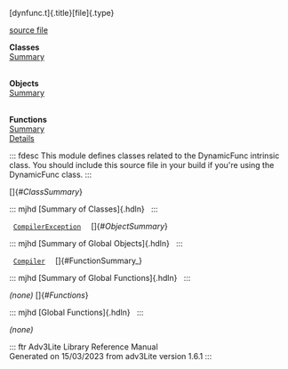 [dynfunc.t]{.title}[file]{.type}

[source file](../source/dynfunc.t.html)

**Classes**\
[Summary](#_ClassSummary_)\
 

**Objects**\
[Summary](#_ObjectSummary_)\
 

**Functions**\
[Summary](#_FunctionSummary_)\
[Details](#_Functions_)

::: fdesc
This module defines classes related to the DynamicFunc intrinsic class.
You should include this source file in your build if you\'re using the
DynamicFunc class.
:::

[]{#_ClassSummary_}

::: mjhd
[Summary of Classes]{.hdln}  
:::

` `[`CompilerException`](../object/CompilerException.html)`  `
[]{#_ObjectSummary_}

::: mjhd
[Summary of Global Objects]{.hdln}  
:::

` `[`Compiler`](../object/Compiler.html)`  ` []{#FunctionSummary_}

::: mjhd
[Summary of Global Functions]{.hdln}  
:::

*(none)* []{#_Functions_}

::: mjhd
[Global Functions]{.hdln}  
:::

*(none)*

::: ftr
Adv3Lite Library Reference Manual\
Generated on 15/03/2023 from adv3Lite version 1.6.1
:::

